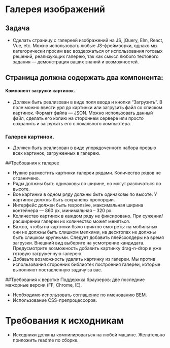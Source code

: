 # Галерея изображений

## Задача
* Сделать страницу с галереей изображений на JS, jQuery, Elm, React, Vue, etc. Можно использовать любые JS-фреймворки, однако мы категорически просим вас воздержаться от использования готовых решений, реализующих галерею, так как смысл любого тестового задания — демонстрация ваших знаний и возможностей.

## Страница должна содержать два компонента:
#### Компонент загрузки картинок.
* Должен быть реализован в виде поля ввода и кнопки “Загрузить”.
В поле можно ввести урл до картинки или загрузить файл со списком картинок. Формат файла — JSON. Можно использовать данный файл, сделать его копию на стороннем сервере или просто сохранить и загружать его с локального компьютера.
### Галерея картинок.
* Должен быть реализован в виде упорядоченного набора превью всех картинок, загруженных в галерею.

##Требования к галерее
* Нужно разместить картинки галереи рядами. Количество рядов не ограничено.
* Ряды должны быть одинаковы по ширине, но могут различаться по высоте.
* Все картинки в одном ряду должны быть одинаковы по высоте.
У картинок должны быть сохранены пропорции.
* Интерфейс должен быть responsive, максимальная ширина контейнера — 860 px, минимальная – 320 px.
* Количество картинок в каждом ряду не фиксировано. При сужении/расширении галереи их количество может меняться.
* Важно, чтобы на картинки было приятно смотреть: на мобильных они не должны быть слишком мелкими, на десктопах не должны быть слишком крупными.
Следует добавить плейсхолдеры на время загрузки. Внешний вид выберите на усмотрение кандидата.
Предусмотрите возможность добавить картинку drag-n-drop в уже готовую загруженную галерею.
* Добавьте возможность удалить картинку из галереи.
Мы против использования сторонних библиотек построения галереи, которые выполняют поставленную задачу за вас.

##Требования к верстке
Поддержка браузеров: две последние мажорные версии (FF, Chrome, IE).
* Необходимо использовать соглашение по именованию BEM.
* Использование CSS-препроцессоров.

# Требования к исходникам
* Исходники должны компилироваться на любой машине. Желательно приложить readme по сборке.
